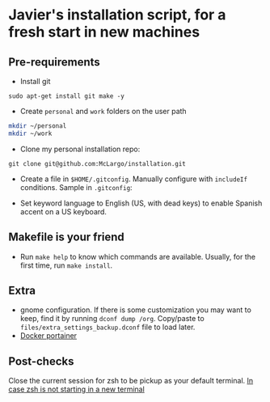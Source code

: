 # Javier's installation script, for a fresh start in new machines

## Pre-requirements

- Install git

`sudo apt-get install git make -y`

- Create `personal` and `work` folders on the user path

```bash
mkdir ~/personal
mkdir ~/work
```

- Clone my personal installation repo:

`git clone git@github.com:McLargo/installation.git`

- Create a file in `$HOME/.gitconfig`. Manually configure with `includeIf`
conditions. Sample in `.gitconfig`:

- Set keyword language to English (US, with dead keys) to enable Spanish accent
  on a US keyboard.

## Makefile is your friend

- Run `make help` to know which commands are available. Usually, for the first
  time, run `make install`.

## Extra

- gnome configuration. If there is some customization you may want to keep, find
  it by running `dconf dump /org`. Copy/paste to
  `files/extra_settings_backup.dconf` file to load later.
- [Docker portainer](https://docs.portainer.io/v/ce-2.9/start/install/server/docker/linux)

## Post-checks

Close the current session for zsh to be pickup as your default terminal.
[In case zsh is not starting in a new terminal](https://dev.to/leamsigc/set-zsh-as-the-default-shell-in-your-terminal-3o7f)
